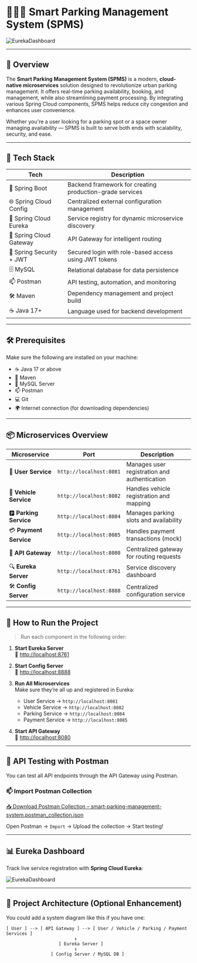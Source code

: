 # 🚕🚓🚗 Smart Parking Management System (SPMS)

![EurekaDashboard](https://github.com/user-attachments/assets/58579519-1c62-4e45-8021-9daf9d9bf587)

---

## 🧠 Overview

The **Smart Parking Management System (SPMS)** is a modern, **cloud-native microservices** solution designed to revolutionize urban parking management. It offers real-time parking availability, booking, and management, while also streamlining payment processing. By integrating various Spring Cloud components, SPMS helps reduce city congestion and enhances user convenience.

Whether you're a user looking for a parking spot or a space owner managing availability — SPMS is built to serve both ends with scalability, security, and ease.

---

## 🚀 Tech Stack

| Tech                  | Description                                                       |
|-----------------------|-------------------------------------------------------------------|
| 🧰 Spring Boot         | Backend framework for creating production-grade services         |
| 🌐 Spring Cloud Config | Centralized external configuration management                   |
| 📘 Spring Cloud Eureka | Service registry for dynamic microservice discovery             |
| 🚪 Spring Cloud Gateway| API Gateway for intelligent routing                             |
| 🔐 Spring Security + JWT | Secured login with role-based access using JWT tokens         |
| 🗄 MySQL               | Relational database for data persistence                         |
| 📫 Postman             | API testing, automation, and monitoring                          |
| 🛠 Maven               | Dependency management and project build                          |
| ☕ Java 17+            | Language used for backend development                            |

---

## 🛠 Prerequisites

Make sure the following are installed on your machine:

- ☕ Java 17 or above  
- 🐘 Maven  
- 🐬 MySQL Server  
- 📫 Postman  
- 💻 Git  
- 🌍 Internet connection (for downloading dependencies)

---

## 📦 Microservices Overview

| Microservice     | Port            | Description                              |
|------------------|-----------------|------------------------------------------|
| 👤 **User Service**     | `http://localhost:8081` | Manages user registration and authentication |
| 🚗 **Vehicle Service**  | `http://localhost:8082` | Handles vehicle registration and mapping  |
| 🅿 **Parking Service**  | `http://localhost:8084` | Manages parking slots and availability    |
| 💳 **Payment Service**  | `http://localhost:8085` | Handles payment transactions (mock)       |
| 🚪 **API Gateway**      | `http://localhost:8080` | Centralized gateway for routing requests  |
| 🔍 **Eureka Server**    | `http://localhost:8761` | Service discovery dashboard               |
| 🛠 **Config Server**    | `http://localhost:8888` | Centralized configuration service         |

---

## 🚀 How to Run the Project

> Run each component in the following order:

1. **Start Eureka Server**  
   🔗 [http://localhost:8761](http://localhost:8761)

2. **Start Config Server**  
   🔗 [http://localhost:8888](http://localhost:8888)

3. **Run All Microservices**  
   Make sure they’re all up and registered in Eureka:
   - User Service → `http://localhost:8081`
   - Vehicle Service → `http://localhost:8082`
   - Parking Service → `http://localhost:8084`
   - Payment Service → `http://localhost:8085`

4. **Start API Gateway**  
   🔗 [http://localhost:8080](http://localhost:8080)

---

## 🧪 API Testing with Postman

You can test all API endpoints through the API Gateway using Postman.

### 📫 Import Postman Collection

[📥 Download Postman Collection – smart-parking-management-system.postman_collection.json](smart-parking-management-system.postman_collection.json)

Open Postman → `Import` → Upload the collection → Start testing!

---

## 📊 Eureka Dashboard

Track live service registration with **Spring Cloud Eureka**:

![EurekaDashboard](https://github.com/user-attachments/assets/58579519-1c62-4e45-8021-9daf9d9bf587)

---

## 🧩 Project Architecture (Optional Enhancement)

You could add a system diagram like this if you have one:

```plaintext
[ User ] --> [ API Gateway ] --> [ User / Vehicle / Parking / Payment Services ]
                          ↕
                    [ Eureka Server ]
                          ↕
                 [ Config Server / MySQL DB ]
